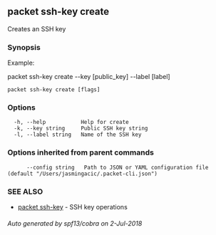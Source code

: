 ## packet ssh-key create

Creates an SSH key

### Synopsis

Example:

packet ssh-key create --key [public_key] --label [label]

	

```
packet ssh-key create [flags]
```

### Options

```
  -h, --help           Help for create
  -k, --key string     Public SSH key string
  -l, --label string   Name of the SSH key
```

### Options inherited from parent commands

```
      --config string   Path to JSON or YAML configuration file (default "/Users/jasmingacic/.packet-cli.json")
```

### SEE ALSO

* [packet ssh-key](packet_ssh-key.md)	 - SSH key operations

###### Auto generated by spf13/cobra on 2-Jul-2018
